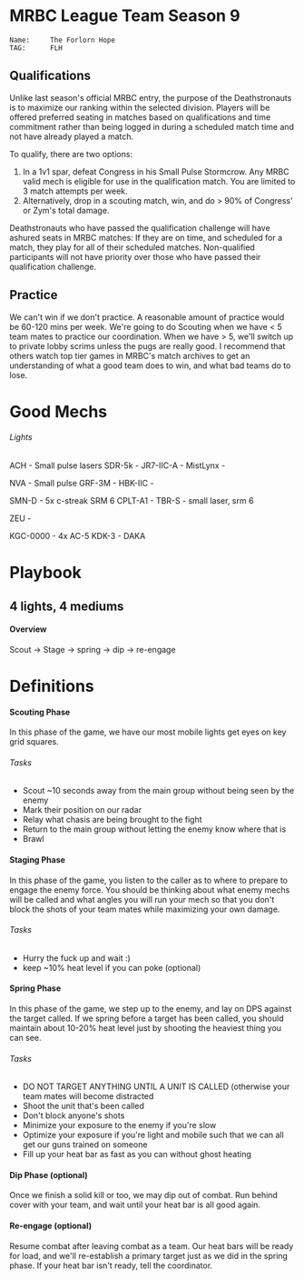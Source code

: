 # MRBC League Team Season 9

```
Name:     The Forlorn Hope
TAG:      FLH
```


## Qualifications

Unlike last season's official MRBC entry, the purpose of the Deathstronauts is to maximize our ranking within the selected division.  Players will be offered preferred seating in matches based on qualifications and time commitment rather than being logged in during a scheduled match time and not have already played a match.

To qualify, there are two options:
  1.  In a 1v1 spar, defeat Congress in his Small Pulse Stormcrow.  Any MRBC valid mech is eligible for use in the qualification match.  You are limited to 3 match attempts per week.
  2.  Alternatively, drop in a scouting match, win, and do > 90% of Congress' or Zym's total damage.

Deathstronauts who have passed the qualification challenge will have ashured seats in MRBC matches:  If they are on time, and scheduled for a match, they play for all of their scheduled matches.  Non-qualified participants will not have priority over those who have passed their qualification challenge.


## Practice

We can't win if we don't practice.  A reasonable amount of practice would be 60-120 mins per week.  We're going to do Scouting when we have < 5 team mates to practice our coordination.  When we have > 5, we'll switch up to private lobby scrims unless the pugs are really good.  I recommend that others watch top tier games in MRBC's match archives to get an understanding of what a good team does to win, and what bad teams do to lose.


# Good Mechs

###### Lights
ACH       - Small pulse lasers
SDR-5k    -
JR7-IIC-A -
MistLynx  -

NVA       - Small pulse
GRF-3M    -
HBK-IIC   -


SMN-D    - 5x c-streak SRM 6
CPLT-A1  -
TBR-S    - small laser, srm 6

ZEU      -

KGC-0000 - 4x AC-5
KDK-3    - DAKA



# Playbook

## 4 lights, 4 mediums

#### Overview
Scout -> Stage -> spring -> dip -> re-engage








# Definitions

#### Scouting Phase

In this phase of the game, we have our most mobile lights get eyes on key grid squares.

###### Tasks

* Scout ~10 seconds away from the main group without being seen by the enemy
* Mark their position on our radar
* Relay what chasis are being brought to the fight
* Return to the main group without letting the enemy know where that is
* Brawl

#### Staging Phase

In this phase of the game, you listen to the caller as to where to prepare to engage the enemy force.  You should be thinking about what enemy mechs will be called and what angles you will run your mech so that you don't block the shots of your team mates while maximizing your own damage.

###### Tasks
* Hurry the fuck up and wait :)
* keep ~10% heat level if you can poke (optional)


#### Spring Phase

In this phase of the game, we step up to the enemy, and lay on DPS against the target called.  If we spring before a target has been called, you should maintain about 10-20% heat level just by shooting the heaviest thing you can see.

###### Tasks
* DO NOT TARGET ANYTHING UNTIL A UNIT IS CALLED (otherwise your team mates will become distracted
* Shoot the unit that's been called
* Don't block anyone's shots
* Minimize your exposure to the enemy if you're slow
* Optimize your exposure if you're light and mobile such that we can all get our guns trained on someone
* Fill up your heat bar as fast as you can without ghost heating


#### Dip Phase (optional)

Once we finish a solid kill or too, we may dip out of combat.  Run behind cover with your team, and wait until your heat bar is all good again.





#### Re-engage (optional)

Resume combat after leaving combat as a team.  Our heat bars will be ready for load, and we'll re-establish a primary target just as we did in the spring phase.  If your heat bar isn't ready, tell the coordinator.







